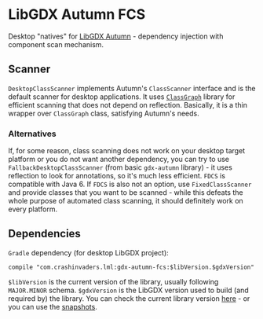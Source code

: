 # LibGDX Autumn FCS

Desktop "natives" for [LibGDX Autumn](../../..) - dependency injection with component scan mechanism.

## Scanner

`DesktopClassScanner` implements Autumn's `ClassScanner` interface and is the default scanner for desktop applications. It uses [`ClassGraph`](https://github.com/classgraph/classgraph) library for efficient scanning that does not depend on reflection. Basically, it is a thin wrapper over `ClassGraph` class, satisfying Autumn's needs.

### Alternatives

If, for some reason, class scanning does not work on your desktop target platform or you do not want another dependency, you can try to use `FallbackDesktopClassScanner` (from basic `gdx-autumn` library) - it uses reflection to look for annotations, so it's much less efficient. `FDCS` is compatible with Java 6. If `FDCS` is also not an option, use `FixedClassScanner` and provide classes that you want to be scanned - while this defeats the whole purpose of automated class scanning, it should definitely work on every platform.

## Dependencies

`Gradle` dependency (for desktop LibGDX project):

```
compile "com.crashinvaders.lml:gdx-autumn-fcs:$libVersion.$gdxVersion"  
```

`$libVersion` is the current version of the library, usually following `MAJOR.MINOR` schema. `$gdxVersion` is the LibGDX version used to build (and required by) the library. You can check the current library version [here](http://search.maven.org/#search|ga|1|g%3A%22com.github.czyzby%22) - or you can use the [snapshots](https://oss.sonatype.org/content/repositories/snapshots/com/github/czyzby/).